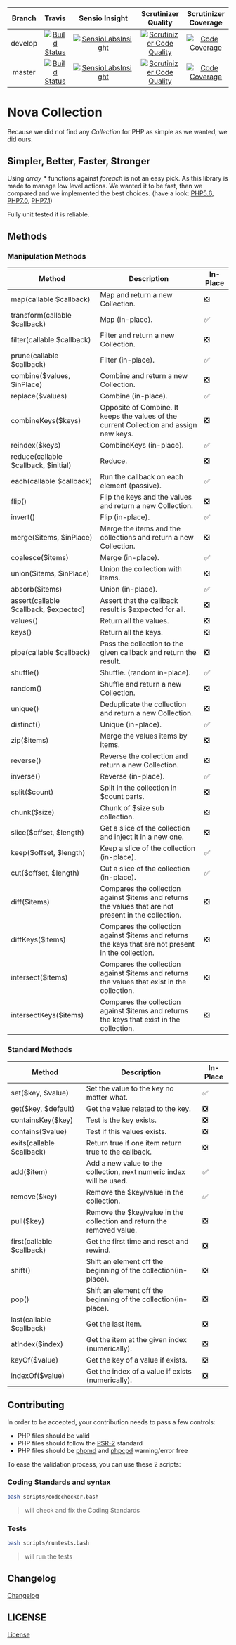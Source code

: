 | Branch   | Travis | Sensio Insight | Scrutinizer Quality | Scrutinizer Coverage  |
|:--------:|:------:|:--------------:|:-------------------:|:---------------------:|
| develop  | [![Build Status](https://travis-ci.org/Novactive/NovaCollection.svg?branch=develop)](https://travis-ci.org/Novactive/NovaCollection) | [![SensioLabsInsight](https://insight.sensiolabs.com/projects/0d53485d-5fbf-46a0-a1c2-c5c879a78b1e/mini.png)](https://insight.sensiolabs.com/projects/0d53485d-5fbf-46a0-a1c2-c5c879a78b1e) | [![Scrutinizer Code Quality](https://scrutinizer-ci.com/g/Novactive/NovaCollection/badges/quality-score.png?b=develop)](https://scrutinizer-ci.com/g/Novactive/NovaCollection/?branch=develop) |  [![Code Coverage](https://scrutinizer-ci.com/g/Novactive/NovaCollection/badges/coverage.png?b=develop)](https://scrutinizer-ci.com/g/Novactive/NovaCollection/?branch=develop)
| master   | [![Build Status](https://travis-ci.org/Novactive/NovaCollection.svg?branch=master)](https://travis-ci.org/Novactive/NovaCollection)  | [![SensioLabsInsight](https://insight.sensiolabs.com/projects/8276b281-ea82-423c-8725-b6e9163260de/mini.png)](https://insight.sensiolabs.com/projects/8276b281-ea82-423c-8725-b6e9163260de)|  [![Scrutinizer Code Quality](https://scrutinizer-ci.com/g/Novactive/NovaCollection/badges/quality-score.png?b=master)](https://scrutinizer-ci.com/g/Novactive/NovaCollection/?branch=master) |  [![Code Coverage](https://scrutinizer-ci.com/g/Novactive/NovaCollection/badges/coverage.png?b=master)](https://scrutinizer-ci.com/g/Novactive/NovaCollection/?branch=master)

# Nova Collection

Because we did not find any *Collection* for PHP as simple as we wanted, we did ours.

## Simpler, Better, Faster, Stronger

Using *array_** functions against *foreach* is not an easy pick. As this library is made to manage low level actions.
We wanted it to be fast, then we compared and we implemented the best choices. (have a look: [PHP5.6](http://i.imgur.com/aHfySCH.png), [PHP7.0](http://i.imgur.com/xKoW5nd.png), [PHP7.1](http://i.imgur.com/myHMpSX.png))

Fully unit tested it is reliable.

## Methods

### Manipulation Methods

| Method                                 | Description                                                                                           | In-Place                      |
|----------------------------------------|-------------------------------------------------------------------------------------------------------|-------------------------------|
| map(callable $callback)                | Map and return a new Collection.                                                                      | :negative_squared_cross_mark: |
| transform(callable $callback)          | Map (in-place).                                                                                       | :white_check_mark:            |
| filter(callable $callback)             | Filter and return a new Collection.                                                                   | :negative_squared_cross_mark: |
| prune(callable $callback)              | Filter (in-place).                                                                                    | :white_check_mark:            |
| combine($values,  $inPlace)            | Combine and return a new Collection.                                                                  | :negative_squared_cross_mark: |
| replace($values)                       | Combine (in-place).                                                                                   | :white_check_mark:            |
| combineKeys($keys)                     | Opposite of Combine. It keeps the values of the current Collection and assign new keys.               | :negative_squared_cross_mark: |
| reindex($keys)                         | CombineKeys (in-place).                                                                               | :white_check_mark:            |
| reduce(callable $callback,  $initial)  | Reduce.                                                                                               | :negative_squared_cross_mark: |
| each(callable $callback)               | Run the callback on each element (passive).                                                           | :white_check_mark:            |
| flip()                                 | Flip the keys and the values and return a new Collection.                                             | :negative_squared_cross_mark: |
| invert()                               | Flip (in-place).                                                                                      | :white_check_mark:            |
| merge($items,  $inPlace)               | Merge the items and the collections and return a new Collection.                                      | :negative_squared_cross_mark: |
| coalesce($items)                       | Merge (in-place).                                                                                     | :white_check_mark:            |
| union($items,  $inPlace)               | Union the collection with Items.                                                                      | :negative_squared_cross_mark: |
| absorb($items)                         | Union (in-place).                                                                                     | :white_check_mark:            |
| assert(callable $callback,  $expected) | Assert that the callback result is $expected for all.                                                 | :negative_squared_cross_mark: |
| values()                               | Return all the values.                                                                                | :negative_squared_cross_mark: |
| keys()                                 | Return all the keys.                                                                                  | :negative_squared_cross_mark: |
| pipe(callable $callback)               | Pass the collection to the given callback and return the result.                                      | :negative_squared_cross_mark: |
| shuffle()                              | Shuffle. (random in-place).                                                                           | :white_check_mark:            |
| random()                               | Shuffle and return a new Collection.                                                                  | :negative_squared_cross_mark: |
| unique()                               | Deduplicate the collection and return a new Collection.                                               | :negative_squared_cross_mark: |
| distinct()                             | Unique (in-place).                                                                                    | :white_check_mark:            |
| zip($items)                            | Merge the values items by items.                                                                      | :negative_squared_cross_mark: |
| reverse()                              | Reverse the collection and return a new Collection.                                                   | :negative_squared_cross_mark: |
| inverse()                              | Reverse (in-place).                                                                                   | :white_check_mark:            |
| split($count)                          | Split in the collection in $count parts.                                                              | :negative_squared_cross_mark: |
| chunk($size)                           | Chunk of $size sub collection.                                                                        | :negative_squared_cross_mark: |
| slice($offset,  $length)               | Get a slice of the collection and inject it in a new one.                                             | :negative_squared_cross_mark: |
| keep($offset,  $length)                | Keep a slice of the collection (in-place).                                                            | :white_check_mark:            |
| cut($offset,  $length)                 | Cut a slice of the collection (in-place).                                                             | :white_check_mark:            |
| diff($items)                           | Compares the collection against $items and returns the values that are not present in the collection. | :negative_squared_cross_mark: |
| diffKeys($items)                       | Compares the collection against $items and returns the keys that are not present in the collection.   | :negative_squared_cross_mark: |
| intersect($items)                      | Compares the collection against $items and returns the values that exist in the collection.           | :negative_squared_cross_mark: |
| intersectKeys($items)                  | Compares the collection against $items and returns the keys that exist in the collection.             | :negative_squared_cross_mark: |

### Standard Methods

| Method                                 | Description                                                                            | In-Place                      |
|----------------------------------------|----------------------------------------------------------------------------------------|-------------------------------|
| set($key,  $value)                     | Set the value to the key no matter what.                                               | :white_check_mark:            |
| get($key,  $default)                   | Get the value related to the key.                                                      | :negative_squared_cross_mark: |
| containsKey($key)                      | Test is the key exists.                                                                | :negative_squared_cross_mark: |
| contains($value)                       | Test if this values exists.                                                            | :negative_squared_cross_mark: |
| exits(callable $callback)              | Return true if one item return true to the callback.                                   | :negative_squared_cross_mark: |
| add($item)                             | Add a new value to the collection, next numeric index will be used.                    | :white_check_mark:            |
| remove($key)                           | Remove the $key/value in the collection.                                               | :white_check_mark:            |
| pull($key)                             | Remove the $key/value in the collection and return the removed value.                  | :negative_squared_cross_mark: |
| first(callable $callback)              | Get the first time and reset and rewind.                                               | :negative_squared_cross_mark: |
| shift()                                | Shift an element off the beginning of the collection(in-place).                        | :negative_squared_cross_mark: |
| pop()                                  | Shift an element off the beginning of the collection(in-place).                        | :negative_squared_cross_mark: |
| last(callable $callback)               | Get the last item.                                                                     | :negative_squared_cross_mark: |
| atIndex($index)                        | Get the item at the given index (numerically).                                         | :negative_squared_cross_mark: |
| keyOf($value)                          | Get the key of a value if exists.                                                      | :negative_squared_cross_mark: |
| indexOf($value)                        | Get the index of a value if exists (numerically).                                      | :negative_squared_cross_mark:  |


## Contributing

In order to be accepted, your contribution needs to pass a few controls: 

* PHP files should be valid
* PHP files should follow the [PSR-2](http://www.php-fig.org/psr/psr-2/) standard
* PHP files should be [phpmd](https://phpmd.org) and [phpcpd](https://github.com/sebastianbergmann/phpcpd) warning/error free

To ease the validation process, you can use these 2 scripts:

### Coding Standards and syntax

```bash
bash scripts/codechecker.bash
```
> will check and fix the Coding Standards

### Tests

```bash
bash scripts/runtests.bash
```
> will run the tests

## Changelog

[Changelog](doc/CHANGELOG.md)


## LICENSE

[License](LICENSE)
